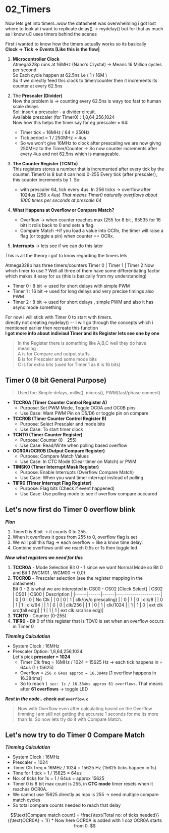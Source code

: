 # 02_Timers
Now lets get into timers..wow the datasheet was overwhelming i got lost where to look at i want to replicate delay() -> mydelay()
but for that as much as i know uC uses timers behind the scenes

First i wanted to know how the timers actually works so its basically   
**Clock -> Tick -> Events  [Like this is the flow]**  
1. **Microcontroller Clock**  
   Atmega328p runs at 16MHz (Nano's Crystal) -> Means 16 Million cycles per second  
   So Each cycle happen at 62.5ns i.e ( 1 / 16M )  
   So if we directly feed this clock to timer/counter then it increments its counter at every 62.5ns  
2. The **Prescaler (Divider)**  
   Now the problem is -> counting every 62.5ns is wayy too fast to human scale delays  
   Sol: insert a prescaler - a divider circuit.  
   Available prescaler (for Timer0) : 1,8,64,256,1024  
   Now how this helps the timer say for eg prescaler = 64:  
   - Timer tick = 16MHz / 64 = 250Hz   
   - Tick period = 1 / 250MHz = 4us  
   - So we won't give 16MHz to clock after prescaling we are now givng 250MHz to the Timer/Counter -> So now counter increments after every 4us and not 62.5ns which is manageable.  
3. **The Counter Register (TCNTx)**  
    This registers stores a number that is incremented after every tick by the counter. Timer0 is 8 but it can hold 0-255 
    Every tick (after prescaler), this counter increments by 1.
    So:
    - with prescaler 64, tick every 4us. In 256 ticks -> overflow after 1024us (256 x 4us)
    *That means Timer0 naturally overflows about 1000 times per seconds at prescale 64*
4. **What Happens at Overflow or Compare Match?**
     - Overflow -> when counter reaches max (255 for 8 bit , 65535 for 16 bit) it rolls back to 0 and sets a flag.
     - Compare Match ->If you load a value into OCRx, the timer will raise a flag (or toggle a pin) when counter == OCRx.  

5. **Interrupts** -> lets see if we can do this later

This is all the theory i got to know regarding the timers lets 

Atmega328p has three timers/counters 
Timer 0 | Timer 1 | Timer 2
Now which timer to use ? Well all three of them have some differentiating factor which makes it easy for us (this is basically from my understanding)
- Timer 0 : 8 bit -> used for short delays  with simple PWM
- Timer 1 : 16 bit -> used for long delays and very precise timings also PWM
- Timer 2 : 8 bit -> used for short delays , simple PWM and also it has async mode something

For now i will stick with Timer 0 to start with timers.  
directly not creating mydelay() -- I will go through the concepts which i mentioned earlier then recreate this function  
**I got more info about indiviaul Timer and its Register lets see one by one**  
> In the Register there is something like A,B,C well they do have meaning  
> A is for Compare and output stuffs  
> B is for Prescaler and some mode bits  
> C is for extra bits (used for Timer 1 as it is 16 bits)  

## Timer 0 (8 bit General Purpose)
> Used for: Simple delays, millis(), micros(), PWM(fast/phase connect)  
* **TCCR0A (Timer Counter Control Register A)**  
  - Purpose: Set PWM Mode, Toggle OC0A and OC0B pins   
  - Use Case: Want PWM Pin on D5/D6 or toggle pin on compare
* **TCCR0B (Timer Counter Control Register B)**  
  - Purpose: Select Prescaler and mode bits     
  - Use Case: To start timer clock    
* **TCNT0 (Timer Counter Register)**  
  - Purpose: Counter (0 - 255)     
  - Use Case: Read/Write when polling based overflow  
* **OCR0A/OCR0B (Output Compare Register)**  
  - Purpose: Compare Match Values   
  - Use Case: In CTC Mode (Clear timer on Match) or PWM
* **TIMSK0 (Timer Interrupt Mask Register)**  
  - Purpose: Enable Interrupts (Overflow Compare Match)   
  - Use Case: When you want timer interrupt instead of polling
* **TIFR0 (Timer Interrupt Flag Register)**  
  - Purpose: Flag bits (Check if event happened)     
  - Use Case: Use polling mode to see if overflow compare occcured

## Let's now first do Timer 0 overflow blink 
**_Plan_**
1. Timer0 is 8 bit -> it counts 0 to 255.
2. When it overflows it goes from 255 to 0, overflow flag is set
3. We will poll this flag -> each overflow = like a know time delay.
4. Combine overflows until we reach 0.5s or 1s then toggle led

**_Now what registers we need for this_** 
1. **TCCR0A** - Mode Selection Bit 0 - 1 since we want Normal Mode so Bit 0 and Bit 1 (WGM01 , WGM00 -> 0,0)  
2. **TCCR0B** - Prescaler selection (see the register mapping in the datasheet)  
   Bit 0 - 2 is what we are interested in CS00 - CS02 [Clock Select]
   | CS02 | CS01 | CS00 | Description          |
   |------|------|------|----------------------|
   |  0   |   0  |   0  |   No Clk             |
   |  0   |   0  |   1  | clk/(w/o prescaling) | 
   |  0   |   1  |   0  |   clk/8              |
   |  0   |   1  |   1  |   clk/64             |
   |  1   |   0  |   0  |   clk/256            |
   |  1   |   0  |   1  |   clk/1024           |
   |  1   |   1  |   0  | ext clk src(fall edg)| 
   |  1   |   1  |   1  | ext clk src(rise edg)|
3. **TCNT0** - Counter (0-255)
4. **TIFR0** - Bit 0 of this register that is TOV0 is set when an overflow occurs in Timer 0

**_Timming Calculation_**
* System Clock : 16MHz
* Prescaler Option: 1,8,64,256,1024.  
Let's pick **prescaler = 1024**
   * Timer Clk freq = 16MHz / 1024 = 15625 Hz -> each tick happens in = 64us (1 / 15625)
   * Overflow = `256 x 64us approx = 16.384ms` [1 overflow happens in 16.384ms]
   * So to reach `1 sec: 1s / 16.384ms approx 61 overflows`.
That means after **61 overflows** -> toggle LED

_**Rest in the code.. check out `overflow.c`**_
> Now with Overflow even after calculating based on the Overflow timming i am still not getting the accurate 1 seconds for me its more than 1s. So now lets try do it with Compare Match.

## Let's now try to do Timer 0 Compare Match
**_Timming Calculation_**
* System Clock : 16MHz
* Prescaler = 1024
* Timer Clk freq = 16MHz / 1024 = 15625 Hz (15625 ticks happen in 1s)
* Time for 1 tick = 1 / 15625 = 64us
* No: of ticks for 1s = 1 / 64us = approx 15625
* Timer 0 is 8 bit max count is 255, in **CTC mode** timer resets when it reaches OCR0A.
* We cannot use 15625 directly as max is 255 -> need multiple compare match cycles
* So total compare counts needed to reach that delay  
```math
\text{Compare match count} = \frac{\text{Total no: of ticks needed}}{(\text{OCR0A} + 1)}

* Now here OCR0A is added with 1 coz OCR0A starts from 0.


